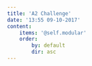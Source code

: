 ```yaml
---
title: 'A2 Challenge'
date: '13:55 09-10-2017'
content:
    items: '@self.modular'
    order:
        by: default
        dir: asc
---
```


